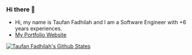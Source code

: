 ### Hi there 👋

- Hi, my name is Taufan Fadhilah and I am a Software Engineer with +6 years experiences.
- [My Portfolio Website](https://taufanfadhilah.web.id)

[![Taufan Fadhilah's Github States](https://github-readme-stats.vercel.app/api?username=taufanfadhilah&show_icons=true&theme=dracula)](https://github.com/taufanfadhilah/github-readme-stats)

<!--
**taufanfadhilah/taufanfadhilah** is a ✨ _special_ ✨ repository because its `README.md` (this file) appears on your GitHub profile.
-->

